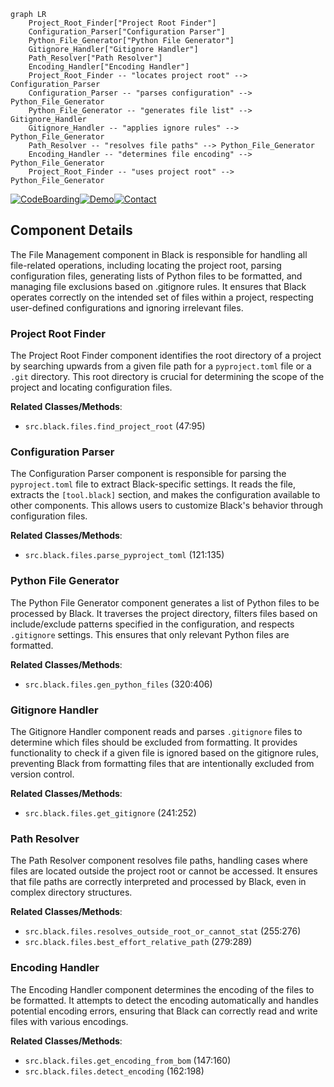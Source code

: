 ```mermaid
graph LR
    Project_Root_Finder["Project Root Finder"]
    Configuration_Parser["Configuration Parser"]
    Python_File_Generator["Python File Generator"]
    Gitignore_Handler["Gitignore Handler"]
    Path_Resolver["Path Resolver"]
    Encoding_Handler["Encoding Handler"]
    Project_Root_Finder -- "locates project root" --> Configuration_Parser
    Configuration_Parser -- "parses configuration" --> Python_File_Generator
    Python_File_Generator -- "generates file list" --> Gitignore_Handler
    Gitignore_Handler -- "applies ignore rules" --> Python_File_Generator
    Path_Resolver -- "resolves file paths" --> Python_File_Generator
    Encoding_Handler -- "determines file encoding" --> Python_File_Generator
    Project_Root_Finder -- "uses project root" --> Python_File_Generator
```
[![CodeBoarding](https://img.shields.io/badge/Generated%20by-CodeBoarding-9cf?style=flat-square)](https://github.com/CodeBoarding/CodeBoarding)[![Demo](https://img.shields.io/badge/Try%20our-Demo-blue?style=flat-square)](https://www.codeboarding.org/demo)[![Contact](https://img.shields.io/badge/Contact%20us%20-%20codeboarding@gmail.com-lightgrey?style=flat-square)](mailto:codeboarding@gmail.com)

## Component Details

The File Management component in Black is responsible for handling all file-related operations, including locating the project root, parsing configuration files, generating lists of Python files to be formatted, and managing file exclusions based on .gitignore rules. It ensures that Black operates correctly on the intended set of files within a project, respecting user-defined configurations and ignoring irrelevant files.

### Project Root Finder
The Project Root Finder component identifies the root directory of a project by searching upwards from a given file path for a `pyproject.toml` file or a `.git` directory. This root directory is crucial for determining the scope of the project and locating configuration files.


**Related Classes/Methods**:

- `src.black.files.find_project_root` (47:95)


### Configuration Parser
The Configuration Parser component is responsible for parsing the `pyproject.toml` file to extract Black-specific settings. It reads the file, extracts the `[tool.black]` section, and makes the configuration available to other components. This allows users to customize Black's behavior through configuration files.


**Related Classes/Methods**:

- `src.black.files.parse_pyproject_toml` (121:135)


### Python File Generator
The Python File Generator component generates a list of Python files to be processed by Black. It traverses the project directory, filters files based on include/exclude patterns specified in the configuration, and respects `.gitignore` settings. This ensures that only relevant Python files are formatted.


**Related Classes/Methods**:

- `src.black.files.gen_python_files` (320:406)


### Gitignore Handler
The Gitignore Handler component reads and parses `.gitignore` files to determine which files should be excluded from formatting. It provides functionality to check if a given file is ignored based on the gitignore rules, preventing Black from formatting files that are intentionally excluded from version control.


**Related Classes/Methods**:

- `src.black.files.get_gitignore` (241:252)


### Path Resolver
The Path Resolver component resolves file paths, handling cases where files are located outside the project root or cannot be accessed. It ensures that file paths are correctly interpreted and processed by Black, even in complex directory structures.


**Related Classes/Methods**:

- `src.black.files.resolves_outside_root_or_cannot_stat` (255:276)
- `src.black.files.best_effort_relative_path` (279:289)


### Encoding Handler
The Encoding Handler component determines the encoding of the files to be formatted. It attempts to detect the encoding automatically and handles potential encoding errors, ensuring that Black can correctly read and write files with various encodings.


**Related Classes/Methods**:

- `src.black.files.get_encoding_from_bom` (147:160)
- `src.black.files.detect_encoding` (162:198)